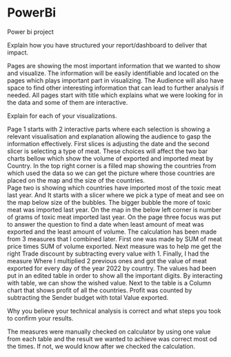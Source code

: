 # PowerBi
Power bi project


Explain how you have structured your report/dashboard to deliver that impact.

Pages are showing the most important information that we wanted to show and visualize. The information will be easily identifiable and located on the pages which plays important part in visualizing. The Audience will also have space to find other interesting information that can lead to further analysis if needed. 
All pages start with title which explains what we were looking for in the data and some of them are interactive.


Explain for each of your visualizations.

Page 1 starts with 2 interactive parts where each selection is showing a relevant visualisation and explanation allowing the audience to gasp the information effectively. First slices is adjusting the date and the second slicer is selecting a type of meat. 
These choices will affect the two bar charts bellow which show the volume of exported and imported meat by Country. In the top right corner is a filled map showing the countries from which used the data so we can get the picture where those countries are placed on the map and the size of the countries.  
Page two is showing which countries have imported most of the toxic meat last year. And  It starts with a slicer where we pick a type of meat and see on the map below size of the bubbles. The bigger bubble the more of toxic meat was imported last year. On the map in the below left corner is number of grams of toxic meat imported last year.
On the page three focus was put to answer the question to find a date when least amount of meat was exported and the least amount of volume. The calculation has been made from 3 measures that I combined later. First one was made by SUM of meat price times SUM of volume exported. Next measure was to help me get the right Trade discount by subtracting every value with 1. Finally, I had the measure Where I multiplied 2 previous ones and got the value of meat exported for every day of the year 2022 by country. 
The values had been put in an edited table in order to show all the important digits. By interacting with table, we can show the wished value.
Next to the table is a Column chart that shows profit of all the countries. Profit was counted by subtracting the Sender budget with total Value exported. 


Why you believe your technical analysis is correct and what steps you took to confirm your results.

The measures were manually checked on calculator by using one value from each table and the result we wanted to achieve was correct most od the times. If not, we would know after we checked the calculation.  
